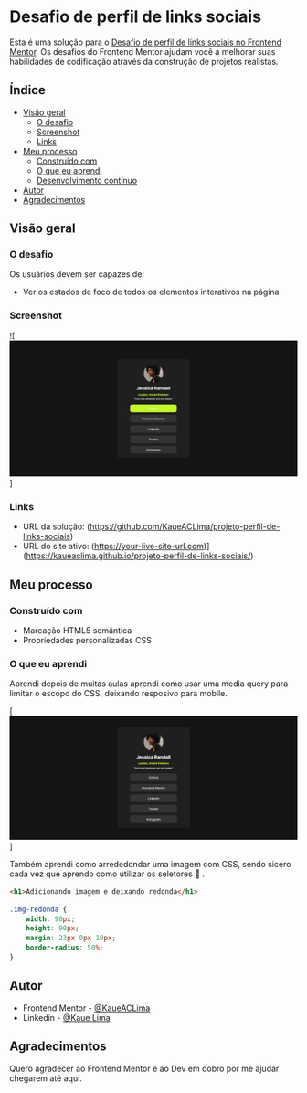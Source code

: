 # Desafio de perfil de links sociais

Esta é uma solução para o [Desafio de perfil de links sociais no Frontend Mentor](https://www.frontendmentor.io/challenges/social-links-profile-UG32l9m6dQ). Os desafios do Frontend Mentor ajudam você a melhorar suas habilidades de codificação através da construção de projetos realistas. 

## Índice

- [Visão geral](#overview)
  - [O desafio](#O-desafio)
  - [Screenshot](#screenshot)
  - [Links](#links)
- [Meu processo](#my-process)
  - [Construído com](#built-with)
  - [O que eu aprendi](#what-i-learned)
  - [Desenvolvimento contínuo](#continued-development)
- [Autor](#author)
- [Agradecimentos](#acknowledgments)

## Visão geral

### O desafio

Os usuários devem ser capazes de:

- Ver os estados de foco de todos os elementos interativos na página

### Screenshot

![<img src="./assets/images/snapshot-img.jpg" alt="">]

### Links

- URL da solução: (https://github.com/KaueACLima/projeto-perfil-de-links-sociais)
- URL do site ativo: (https://your-live-site-url.com)](https://kaueaclima.github.io/projeto-perfil-de-links-sociais/)

## Meu processo

### Construído com

- Marcação HTML5 semântica
- Propriedades personalizadas CSS

### O que eu aprendi

Aprendi depois de muitas aulas aprendi como usar uma media query para limitar o escopo do CSS, deixando resposivo para mobile. 

[<img src="./assets/images/Animação.gif" alt="Gif de exemplo dos estados de foco dos elementos ">]

Também aprendi como arrededondar uma imagem com CSS, sendo sicero cada vez que aprendo como utilizar os seletores 🤩 .

```html
<h1>Adicionando imagem e deixando redonda</h1>
```
```css
.img-redonda {
    width: 90px;
    height: 90px;
    margin: 23px 0px 10px;
    border-radius: 50%;
}
```
## Autor

- Frontend Mentor - [@KaueACLima](https://www.frontendmentor.io/profile/KaueACLima)
- Linkedin - [@Kaue Lima](https://www.linkedin.com/in/kau%C3%AA-lima-234515182/)

## Agradecimentos

Quero agradecer ao Frontend Mentor e ao Dev em dobro por me ajudar chegarem até aqui.

